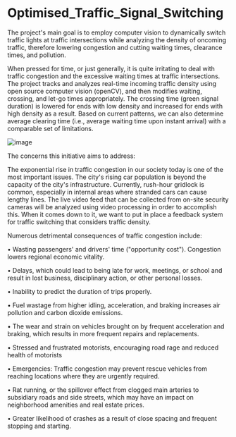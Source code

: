 # Optimised_Traffic_Signal_Switching
The project's main goal is to employ computer vision to dynamically switch traffic lights at traffic intersections while analyzing the density of oncoming traffic, therefore lowering congestion and cutting waiting times, clearance times, and pollution.

When pressed for time, or just generally, it is quite irritating to deal with traffic congestion and the excessive waiting times at traffic intersections.
The project tracks and analyzes real-time incoming traffic density using open source computer vision (openCV), and then modifies waiting, crossing, and let-go times appropriately. The crossing time (green signal duration) is lowered for ends with low density and increased for ends with high density as a result. Based on current patterns, we can also determine average clearing time (i.e., average waiting time upon instant arrival) with a comparable set of limitations.

![image](https://github.com/d2ep4k/Optimised_Traffic_Signal_Switching/assets/143197927/81c4ad92-49c4-41da-a1da-afc89030fc25)


The concerns this initiative aims to address:

The exponential rise in traffic congestion in our society today is one of the most important issues. The city's rising car population is beyond the capacity of the city's infrastructure. Currently, rush-hour gridlock is common, especially in internal areas where stranded cars can cause lengthy lines. The live video feed that can be collected from on-site security cameras will be analyzed using video processing in order to accomplish this. When it comes down to it, we want to put in place a feedback system for traffic switching that considers traffic density.

Numerous detrimental consequences of traffic congestion include:

• Wasting passengers' and drivers' time ("opportunity cost"). Congestion lowers regional economic vitality.

• Delays, which could lead to being late for work, meetings, or school and result in lost business, disciplinary action, or other personal losses.

• Inability to predict the duration of trips properly.

• Fuel wastage from higher idling, acceleration, and braking increases air pollution and carbon dioxide emissions.

• The wear and strain on vehicles brought on by frequent acceleration and braking, which results in more frequent repairs and replacements.

•	Stressed and frustrated motorists, encouraging road rage and reduced health of motorists

• Emergencies: Traffic congestion may prevent rescue vehicles from reaching locations where they are urgently required.

• Rat running, or the spillover effect from clogged main arteries to subsidiary roads and side streets, which may have an impact on neighborhood amenities and real estate prices.

• Greater likelihood of crashes as a result of close spacing and frequent stopping and starting.


